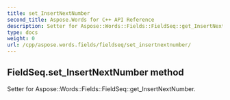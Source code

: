 ```yaml
---
title: set_InsertNextNumber
second_title: Aspose.Words for C++ API Reference
description: Setter for Aspose::Words::Fields::FieldSeq::get_InsertNextNumber. 
type: docs
weight: 0
url: /cpp/aspose.words.fields/fieldseq/set_insertnextnumber/
---
```

## FieldSeq.set_InsertNextNumber method


Setter for Aspose::Words::Fields::FieldSeq::get_InsertNextNumber. 

